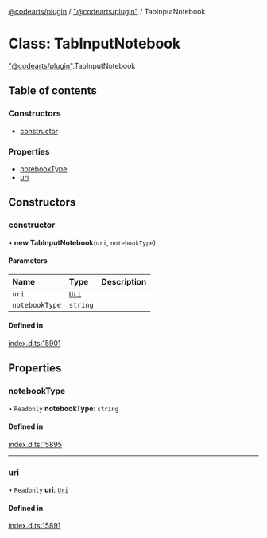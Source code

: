 [@codearts/plugin](../README.md) / ["@codearts/plugin"](../modules/_codearts_plugin_.md) / TabInputNotebook

# Class: TabInputNotebook

["@codearts/plugin"](../modules/_codearts_plugin_.md).TabInputNotebook

## Table of contents

### Constructors

- [constructor](codearts_plugin_.TabInputNotebook.md#constructor)

### Properties

- [notebookType](codearts_plugin_.TabInputNotebook.md#notebooktype)
- [uri](codearts_plugin_.TabInputNotebook.md#uri)

## Constructors

### constructor

• **new TabInputNotebook**(`uri`, `notebookType`)

#### Parameters

| Name | Type | Description |
| :------ | :------ | :------ |
| `uri` | [`Uri`](codearts_plugin_.Uri.md) |  |
| `notebookType` | `string` |  |

#### Defined in

[index.d.ts:15901](https://github.com/huaweicloud/cloudide-plugin-api/blob/84e382d/index.d.ts#L15901)

## Properties

### notebookType

• `Readonly` **notebookType**: `string`

#### Defined in

[index.d.ts:15895](https://github.com/huaweicloud/cloudide-plugin-api/blob/84e382d/index.d.ts#L15895)

___

### uri

• `Readonly` **uri**: [`Uri`](codearts_plugin_.Uri.md)

#### Defined in

[index.d.ts:15891](https://github.com/huaweicloud/cloudide-plugin-api/blob/84e382d/index.d.ts#L15891)
